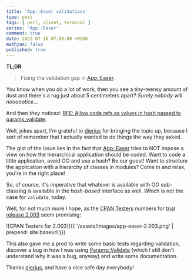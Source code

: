 ```yaml
---
title: 'App::Easer validations'
type: post
tags: [ perl, client, terminal ]
series: 'App::Easer'
comment: true
date: 2022-07-16 07:00:00 +0200
mathjax: false
published: true
---
```


**TL;DR**

> Fixing the validation gap in [App::Easer][].

You know when you do a lot of work, then you see a tiny-teensy amount of
dust and there's a rug just about 5 centimeters apart? *Surely nobody
will noooootice...*

And then *they noticed*: [RFE: Allow code refs as values in hash passed
to params\_validate][issue].

Well, jokes apart, I'm grateful to [djerius][] for bringing the topic
up, because I sort of remember that I actually wanted to do things the
way they asked.

The gist of the issue lies in the fact that [App::Easer][] tries to NOT
impose a view on how the hierarchical application should be coded. Want
to code a little application, avoid OO and use a hash? Be our guest!
Want to structure the application with a hierarchy of classes in
modules? Come in and relax, you're in the right place!

So, of course, it's imperative that whatever is available with OO
sub-classing is available in the *hash-based* interface as well. Which
is not the case for `validate`, today.

Well, for not much more I hope, as the [CPAN Testers][] numbers for
[trial release 2.003][trial] seem promising:

![CPAN Testers for 2.003]({{ '/assets/images/app-easer-2.003.png' | prepend: site.baseurl }})

This also gave me a prod to write some basic tests regarding validation,
discover a bug in how I was using [Params::Validate][] (which I still
don't understand why it was a bug, anyway) and write some documentation.

Thanks [djerius][], and have a nice safe day everybody!

[Perl]: https://www.perl.org/
[App::Easer]: https://metacpan.org/pod/App::Easer
[issue]: https://github.com/polettix/App-Easer/issues/3
[djerius]: https://github.com/djerius
[CPAN Testers]: https://www.cpantesters.org/
[trial]: https://metacpan.org/release/POLETTIX/App-Easer-2.003-TRIAL
[Params::Validate]: https://metacpan.org/pod/Params::Validate
